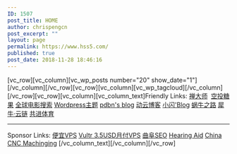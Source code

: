 ```yaml
---
ID: 1507
post_title: HOME
author: chrispengcn
post_excerpt: ""
layout: page
permalink: https://www.hss5.com/
published: true
post_date: 2018-11-28 18:46:16
---
```

[vc_row][vc_column][vc_wp_posts number="20" show_date="1"][/vc_column][/vc_row][vc_row][vc_column][vc_wp_tagcloud][/vc_column][/vc_row][vc_row][vc_column][vc_column_text]Friendly Links:
<a href="https://www.zendashi.com">禅大师</a>  <a href="http://www.ltk100.com/">空投糖果</a> <a href="http://ssx8.com/">全球电影搜索</a> <a href="https://wpmore.cn/">Wordpress主题</a> <a href="https://pdbn.top/">pdbn's blog</a> <a href="http://www.7itc.cn/">动云博客</a> <a href="https://www.coodd.cn" target="_blank" rel="noopener 一个简简单单的博客，平时记录下自己所看到的，所想到的，所喜欢的,仅此而已 noreferrer">小闪'Blog</a> <a href="http://www.snailtoday.com">蜗牛之路</a> <a href="http://lian.xiniu.com" target="_blank" rel="noopener noreferrer">犀牛·云链</a> <a href="http://www.twsz.org">共进体育</a>

<hr />

Sponsor Links:
<a href="https://m.do.co/c/3b013a1ebf2a">便宜VPS</a> <a href="https://www.vultr.com/?ref=7421277">Vultr 3.5USD月付VPS</a> <a href="https://www.seomy.org" target="_blank" rel="noopener noreferrer">曲阜SEO</a> <a href="http://www.hearingaid.cc" target="_blank" rel="noopener noreferrer">Hearing Aid</a> <a href="https://www.cncmachiningptj.com/" target="_blank" rel="noopener noreferrer">China CNC Machinging</a> [/vc_column_text][/vc_column][/vc_row]